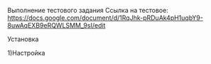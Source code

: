 Выполнение тестового задания
Ссылка на тестовое: https://docs.google.com/document/d/1RqJhk-pRDuAk4pH1uqbY9-8uwAqEXB9eRQWLSMM_9sI/edit

Установка

1)Настройка 
